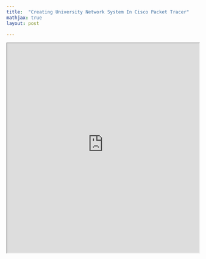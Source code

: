 ```yaml
---
title:  "Creating University Network System In Cisco Packet Tracer"
mathjax: true
layout: post

---
```


 <iframe src ="https://alierenkayhanbouncet.blogspot.com/2022/06/creating-university-network-system-in.html" width="100%" height="550"> </iframe>
 

